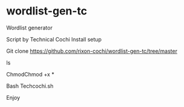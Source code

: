 # wordlist-gen-tc
Wordlist generator

Script by Technical Cochi
Install setup

Git clone https://github.com/rixon-cochi/wordlist-gen-tc/tree/master

ls

ChmodChmod +x *

Bash Techcochi.sh

Enjoy
